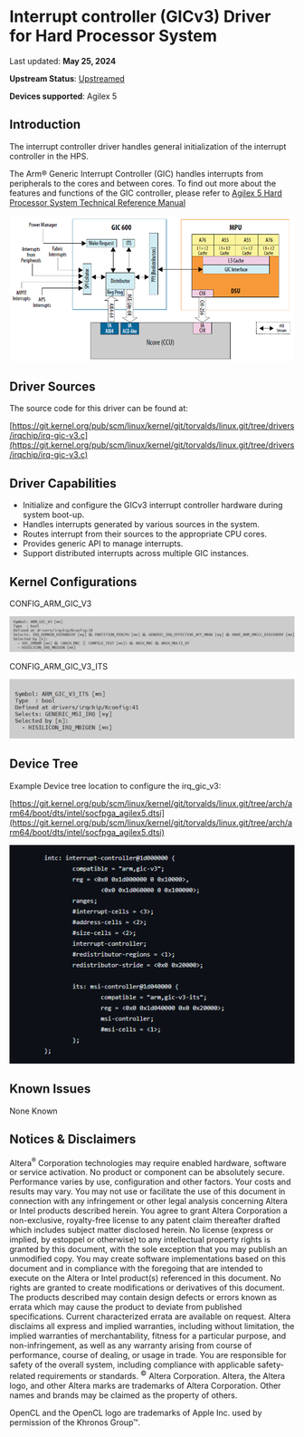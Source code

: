 # **Interrupt controller (GICv3) Driver for Hard Processor System**

Last updated: **May 25, 2024** 

**Upstream Status**: [Upstreamed](https://git.kernel.org/pub/scm/linux/kernel/git/torvalds/linux.git/tree/drivers/irqchip/irq-gic-v3.c)

**Devices supported**: Agilex 5

## **Introduction**

The interrupt controller driver handles general initialization of the interrupt controller in the HPS.

The Arm&reg; Generic Interrupt Controller (GIC) handles interrupts from peripherals to the cores and between cores. To find out more about the features and functions of the GIC controller, please refer to [Agilex 5 Hard Processor System Technical Reference Manual](https://www.intel.com/content/www/us/en/docs/programmable/814346)

![ir1_gic_v3_diagram](images/A5_GIC_system_integration.png)

## **Driver Sources**

The source code for this driver can be found at:

[https://git.kernel.org/pub/scm/linux/kernel/git/torvalds/linux.git/tree/drivers/irqchip/irq-gic-v3.c](https://git.kernel.org/pub/scm/linux/kernel/git/torvalds/linux.git/tree/drivers/irqchip/irq-gic-v3.c)

## **Driver Capabilities**


* Initialize and configure the GICv3 interrupt controller hardware during system boot-up.
* Handles interrupts generated by various sources in the system.
* Routes interrupt from their sources to the appropriate CPU cores.
* Provides generic API to manage interrupts.
* Support distributed interrupts across multiple GIC instances.


## **Kernel Configurations**

CONFIG_ARM_GIC_V3

![irq_gic_v3_config_path](images/irq_gic_v3_config_path.png)

CONFIG_ARM_GIC_V3_ITS

![irq_gic_v3_its_config_path](images/irq_gic_v3_its_config_path.png)

## **Device Tree**

Example Device tree location to configure the irq_gic_v3:

[https://git.kernel.org/pub/scm/linux/kernel/git/torvalds/linux.git/tree/arch/arm64/boot/dts/intel/socfpga_agilex5.dtsi](https://git.kernel.org/pub/scm/linux/kernel/git/torvalds/linux.git/tree/arch/arm64/boot/dts/intel/socfpga_agilex5.dtsi)

![irq_gic_v3_device_tree](images/irq_gic_v3_device_tree.png)

## **Known Issues**

None Known

## Notices & Disclaimers

Altera<sup>&reg;</sup> Corporation technologies may require enabled hardware, software or service activation.
No product or component can be absolutely secure. 
Performance varies by use, configuration and other factors.
Your costs and results may vary. 
You may not use or facilitate the use of this document in connection with any infringement or other legal analysis concerning Altera or Intel products described herein. You agree to grant Altera Corporation a non-exclusive, royalty-free license to any patent claim thereafter drafted which includes subject matter disclosed herein.
No license (express or implied, by estoppel or otherwise) to any intellectual property rights is granted by this document, with the sole exception that you may publish an unmodified copy. You may create software implementations based on this document and in compliance with the foregoing that are intended to execute on the Altera or Intel product(s) referenced in this document. No rights are granted to create modifications or derivatives of this document.
The products described may contain design defects or errors known as errata which may cause the product to deviate from published specifications.  Current characterized errata are available on request.
Altera disclaims all express and implied warranties, including without limitation, the implied warranties of merchantability, fitness for a particular purpose, and non-infringement, as well as any warranty arising from course of performance, course of dealing, or usage in trade.
You are responsible for safety of the overall system, including compliance with applicable safety-related requirements or standards. 
<sup>&copy;</sup> Altera Corporation.  Altera, the Altera logo, and other Altera marks are trademarks of Altera Corporation.  Other names and brands may be claimed as the property of others. 

OpenCL and the OpenCL logo are trademarks of Apple Inc. used by permission of the Khronos Group™. 